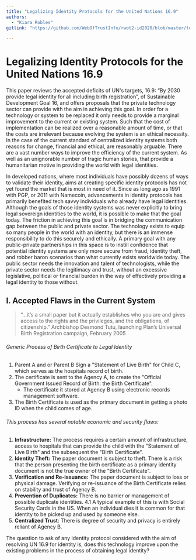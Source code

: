 ```yaml
---
title: "Legalizing Identity Protocols for the United Nations 16.9"
authors:
  - "Kiara Robles"
gitlink: "https://github.com/WebOfTrustInfo/rwot2-id2020/blob/master/topics-and-advance-readings/Legalizing-Identity-Protocols-United-Nations.md"

---
```


# Legalizing Identity Protocols for the United Nations 16.9

This paper reviews the accepted deficits of UN's targets, 16.9: “By 2030 provide legal identity for all including birth registration”, of Sustainable Development Goal 16, and offers proposals that the private technology sector can provide with the aim in achieving this goal. In order for a technology or system to be replaced it only needs to provide a marginal improvement to the current or existing system. Such that the cost of implementation can be realized over a reasonable amount of time, or that the costs are irrelevant because evolving the system is an ethical necessity. In the case of the current standard of centralized identity systems both reasons for change, financial and ethical, are reasonably arguable. There are a vast number ways to improve the efficiency of the current system. As well as an unignorable number of tragic human stories, that provide a humanitarian motive in providing the world with legal identities.

In developed nations, where most individuals have possibly dozens of ways to validate their identity, aims at creating specific identity protocols has not yet found the market that is most in need of it. Since as long ago as 1991 with PGP, or 2011 with Namecoin, advancements in identity protocols has primarily benefited tech savvy individuals who already have legal identities. Although the goals of those identity systems was never explicitly to bring legal sovereign identities to the world, it is possible to make that the goal today. The friction in achieving this goal is in bridging the communication gap between the public and private sector. The technology exists to equip so many people in the world with an identity, but there is an immense responsibility to do this securely and ethically. A primary goal with any public-private partnerships in this space is to instill confidence that potential identity systems are only more secure from fraud, identity theft, and robber baron scenarios than what currently exists worldwide today. The public sector needs the innovation and talent of technologists, while the private sector needs the legitimacy and trust, without an excessive legislative, political or financial burden in the way of effectively providing a legal identity to those without. 

## I. Accepted Flaws in the Current System

> “…it’s a small paper but it actually establishes who you are and gives access to the rights and the privileges, and the obligations, of citizenship.” Archbishop Desmond Tutu, launching Plan’s Universal Birth Registration campaign, February 2005

###### Generic Process of Birth Certificate to Legal Identity 

1. Parent A and or Parent B Sign a "Statement of Live Birth" for Child C, which serves as the hospitals record of birth.
2. The certificate is sent to the Agency A, to create the "Official Government Issued Record of Birth: the Birth Certificate".
     - The certificate it stored at Agency B using electronic records management software.
3. The Birth Certificate is used as the primary document in getting a photo ID when the child comes of age.

###### This process has several notable economic and security flaws:

1. **Infrastructure:** The process requires a certain amount of infrastructure, access to hospitals that can provide the child with the "Statement of Live Birth" and the subsequent the "Birth Certificate".
2. **Identity Theft:** The paper document is subject to theft. There is a risk that the person presenting the birth certificate as a primary identity document is not the true owner of the "Birth Certificate".
3. **Verification and Re-issuance:** The paper document is subject to loss or physical damage. Verifying or re-issuance of the Birth Certificate relies on stability and trust of Agency B.
4. **Prevention of Duplicates:** There is no barrier or management of possible duplicate identities.
     4.1 A typical example of this is with Social Security Cards in the US. When an individual dies it is common for that identity to be picked up and used by someone else.
5. **Centralized Trust**: There is degree of security and privacy is entirely reliant of Agency B.

The question to ask of any identity protocol considered with the aim of resolving UN 16.9 for identity is, does this technology improve upon the existing problems in the process of obtaining legal identity? 

